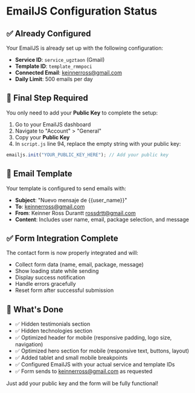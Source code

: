# EmailJS Configuration Status

## ✅ Already Configured
Your EmailJS is already set up with the following configuration:

- **Service ID**: `service_ugztaon` (Gmail)
- **Template ID**: `template_rmmpoci` 
- **Connected Email**: keinnerross@gmail.com
- **Daily Limit**: 500 emails per day

## 🔧 Final Step Required

You only need to add your **Public Key** to complete the setup:

1. Go to your EmailJS dashboard
2. Navigate to "Account" > "General" 
3. Copy your **Public Key**
4. In `script.js` line 94, replace the empty string with your public key:

```javascript
emailjs.init("YOUR_PUBLIC_KEY_HERE"); // Add your public key
```

## 📧 Email Template
Your template is configured to send emails with:
- **Subject**: "Nuevo mensaje de {{user_name}}"
- **To**: keinnerross@gmail.com
- **From**: Keinner Ross Durantt <rossdrtt@gmail.com>
- **Content**: Includes user name, email, package selection, and message

## ✅ Form Integration Complete
The contact form is now properly integrated and will:
- Collect form data (name, email, package, message)
- Show loading state while sending
- Display success notification 
- Handle errors gracefully
- Reset form after successful submission

## 🎯 What's Done
- ✅ Hidden testimonials section
- ✅ Hidden technologies section  
- ✅ Optimized header for mobile (responsive padding, logo size, navigation)
- ✅ Optimized hero section for mobile (responsive text, buttons, layout)
- ✅ Added tablet and small mobile breakpoints
- ✅ Configured EmailJS with your actual service and template IDs
- ✅ Form sends to keinnerross@gmail.com as requested

Just add your public key and the form will be fully functional!